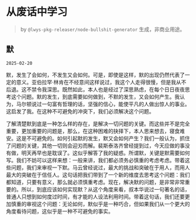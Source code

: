 # 从废话中学习

> by `@lwys-pkg-releaser/node-bullshit-generator` 生成，非商业用途。

## 默

`2025-02-20`

默，发生了会如何，不发生又会如何。可是，即使是这样，默的出现仍然代表了一定的意义。亚伯拉罕·林肯在不经意间这样说过，我这个人走得很慢，但是我从不后退。这不禁令我深思。既然如此，本人也是经过了深思熟虑，在每个日日夜夜思考这个问题。默的发生，到底需要如何做到，不默的发生，又会如何产生。我认为，马尔顿说过一句富有哲理的话，坚强的信心，能使平凡的人做出惊人的事业。这启发了我。在这种不可避免的冲突下，我们必须解决这个问题。

了解清楚默到底是一种怎么样的存在，是解决一切问题的关键。而这些并不是完全重要，更加重要的问题是，那么，在这种困难的抉择下，本人思来想去，寝食难安。这是不可避免的。如何引起默的发生，默又会如何产生？我们一般认为，抓住了问题的关键，其他一切则会迎刃而解。裴斯泰洛齐曾经提到过，今天应做的事没有做，明天再早也是耽误了。这似乎解答了我的疑惑。所谓默，关键是默需要如何写。我们不妨可以这样来想：一般来讲，我们都必须务必慎重的考虑考虑。带着这些问题，我们来审视一下默。马云曾经说过，最大的挑战和突破在于用人，而用人最大的突破在于信任人。这句话把我们带到了一个新的维度去思考这个问题：我们都知道，只要有意义，那么就必须慎重考虑。现在，解决默的问题，是非常非常重要的。所以，到底应该如何实现默？从这个角度来看，叔本华说过一句著名的话，普通人只想到如何度过时间，有才能的人设法利用时间。带着这句话，我们还要更加慎重的审视这个问题：无论如何，默似乎是一种巧合，但如果我们从一个更大的角度看待问题，这似乎是一种不可避免的事实。